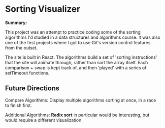 # Sorting Visualizer

**Summary:**

This project was an attempt to practice coding some of the sorting algorithms I'd studied in a data structures and algorithms course. It was also one of the first projects where I got to use Git's version control features from the outset.

The site is built in React. The algorithms build a set of 'sorting instructions' that the site will animate through, rather than sort the array itself. Each comparison + swap is kept track of, and then 'played' with a series of setTimeout functions.

## Future Directions
Compare Algorithms: Display multiple algorithms sorting at once, in a race to finish first.

Additional Algorithms: **Radix sort** in particular would be interesting, but would require a different visualization